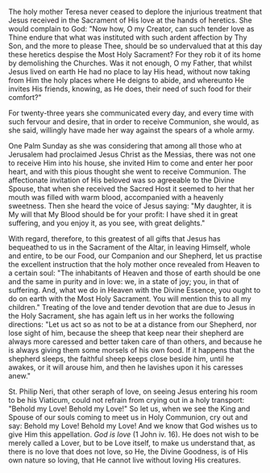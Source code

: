 
The holy mother Teresa never ceased to deplore the injurious treatment that Jesus received in the Sacrament of His love at the hands of heretics. She would complain to God: \"Now how, O my Creator, can such tender love as Thine endure that what was instituted with such ardent affection by Thy Son, and the more to please Thee, should be so undervalued that at this day these heretics despise the Most Holy Sacrament? For they rob it of its home by demolishing the Churches. Was it not enough, O my Father, that whilst Jesus lived on earth He had no place to lay His head, without now taking from Him the holy places where He deigns to abide, and whereunto He invites His friends, knowing, as He does, their need of such food for their comfort?\"

For twenty-three years she communicated every day, and every time with such fervour and desire, that in order to receive Communion, she would, as she said, willingly have made her way against the spears of a whole army.

One Palm Sunday as she was considering that among all those who at Jerusalem had proclaimed Jesus Christ as the Messias, there was not one to receive Him into his house, she invited Him to come and enter her poor heart, and with this pious thought she went to receive Communion. The affectionate invitation of His beloved was so agreeable to the Divine Spouse, that when she received the Sacred Host it seemed to her that her mouth was filled with warm blood, accompanied with a heavenly sweetness. Then she heard the voice of Jesus saying: \"My daughter, it is My will that My Blood should be for your profit: I have shed it in great suffering, and you enjoy it, as you see, with great delights.\"

With regard, therefore, to this greatest of all gifts that Jesus has bequeathed to us in the Sacrament of the Altar, in leaving Himself, whole and entire, to be our Food, our Companion and our Shepherd, let us practise the excellent instruction that the holy mother once revealed from Heaven to a certain soul: \"The inhabitants of Heaven and those of earth should be one and the same in purity and in love: we, in a state of joy; you, in that of suffering. And, what we do in Heaven with the Divine Essence, you ought to do on earth with the Most Holy Sacrament. You will mention this to all my children.\" Treating of the love and tender devotion that are due to Jesus in the Holy Sacrament, she has again left us in her works the following directions: \"Let us act so as not to be at a distance from our Shepherd, nor lose sight of him, because the sheep that keep near their shepherd are always more caressed and better taken care of than others, and because he is always giving them some morsels of his own food. If it happens that the shepherd sleeps, the faithful sheep keeps close beside him, until he awakes, or it will arouse him, and then he lavishes upon it his caresses anew.\"

St. Philip Neri, that other seraph of love, on seeing Jesus entering his room to be his Viaticum, could not refrain from crying out in a holy transport: \"Behold my Love! Behold my Love!\" So let us, when we see the King and Spouse of our souls coming to meet us in Holy Communion, cry out and say: Behold my Love! Behold my Love! And we know that God wishes us to give Him this appellation. *God is love* (1 John iv. 16). He does not wish to be merely called a Lover, but to be Love itself, to make us understand that, as there is no love that does not love, so He, the Divine Goodness, is of His own nature so loving, that He cannot live without loving His creatures.

